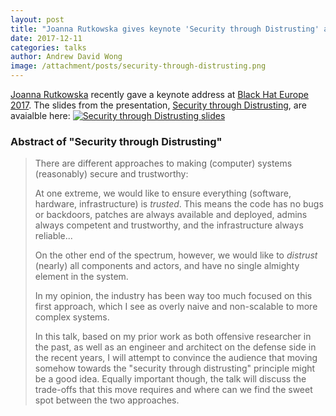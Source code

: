 ```yaml
---
layout: post
title: "Joanna Rutkowska gives keynote 'Security through Distrusting' at Black Hat Europe 2017"
date: 2017-12-11
categories: talks
author: Andrew David Wong
image: /attachment/posts/security-through-distrusting.png
---
```


[Joanna Rutkowska] recently gave a keynote address at [Black Hat Europe 2017].
The slides from the presentation, [Security through Distrusting], are avaialble here:
[![Security through Distrusting slides](/attachment/posts/security-through-distrusting.png)][slides]

### Abstract of "Security through Distrusting" ###
> There are different approaches to making (computer) systems (reasonably) secure and trustworthy:
> 
> At one extreme, we would like to ensure everything (software, hardware, infrastructure) is _trusted_.
> This means the code has no bugs or backdoors, patches are always available and deployed, admins always competent and trustworthy, and the infrastructure always reliable...
> 
> On the other end of the spectrum, however, we would like to _distrust_ (nearly) all components and actors, and have no single almighty element in the system.
> 
> In my opinion, the industry has been way too much focused on this first approach, which I see as overly naive and non-scalable to more complex systems.
>
> In this talk, based on my prior work as both offensive researcher in the past, as well as an engineer and architect on the defense side in the recent years, I will attempt to convince the audience that moving somehow towards the "security through distrusting" principle might be a good idea.
> Equally important though, the talk will discuss the trade-offs that this move requires and where can we find the sweet spot between the two approaches.


[Joanna Rutkowska]: https://www.blackhat.com/eu-17/speakers/Joanna-Rutkowska.html
[Security through Distrusting]: https://www.blackhat.com/eu-17/briefings.html#security-through-distrusting
[Black Hat Europe 2017]: https://www.blackhat.com/eu-17/
[slides]: /attachment/doc/Security-Through-Distrusting.pdf
